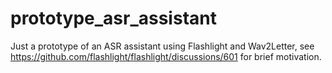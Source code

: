 # prototype_asr_assistant
Just a prototype of an ASR assistant using Flashlight and Wav2Letter, see <https://github.com/flashlight/flashlight/discussions/601> for brief motivation.
